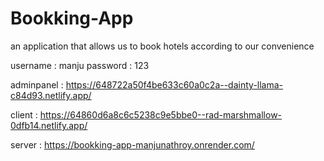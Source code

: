 # Bookking-App
an application that allows us to book hotels according to our convenience


username : manju
password : 123

adminpanel : https://648722a50f4be633c60a0c2a--dainty-llama-c84d93.netlify.app/

client : https://64860d6a8c6c5238c9e5bbe0--rad-marshmallow-0dfb14.netlify.app/

server : https://bookking-app-manjunathroy.onrender.com/
